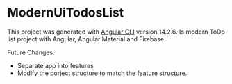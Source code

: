 # ModernUiTodosList

This project was generated with [Angular CLI](https://github.com/angular/angular-cli) version 14.2.6. Is modern ToDo list project with Angular, Angular Material and Firebase.

Future Changes:
- Separate app into features
- Modify the porject structure to match the feature structure.
